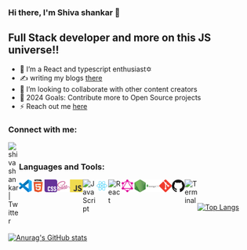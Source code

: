 ### Hi there, I'm Shiva shankar 👋

## Full Stack developer and more on this JS universe!!

- 🚀 I’m a React and typescript enthusiast✡️
- ✍️ writing my blogs [there][blog]
- 👯 I’m looking to collaborate with other content creators
- 🥅 2024 Goals: Contribute more to Open Source projects
- ⚡ Reach out me [here][website]

### Connect with me:

<!-- [<img align="left" alt="shivashankar | YouTube" width="22px" src="https://cdn.jsdelivr.net/npm/simple-icons@v3/icons/youtube.svg" />][youtube] -->

<!--[<img align="left" color="grey" alt="shivashankar" width="22px" src="https://raw.githubusercontent.com/iconic/open-iconic/master/svg/globe.svg" />][website] -->
[<img align="left" color="grey" alt="shivashankar | Twitter" width="22px" src="https://cdn.jsdelivr.net/npm/simple-icons@v3/icons/twitter.svg" />][twitter]

<br />

### Languages and Tools:

[<img align="left" alt="Visual Studio Code" width="26px" src="https://raw.githubusercontent.com/github/explore/80688e429a7d4ef2fca1e82350fe8e3517d3494d/topics/visual-studio-code/visual-studio-code.png" />][vscode]
[<img align="left" alt="HTML5" width="26px" src="https://raw.githubusercontent.com/github/explore/80688e429a7d4ef2fca1e82350fe8e3517d3494d/topics/html/html.png" />][html]
[<img align="left" alt="CSS3" width="26px" src="https://raw.githubusercontent.com/github/explore/80688e429a7d4ef2fca1e82350fe8e3517d3494d/topics/css/css.png" />][css]
[<img align="left" alt="Sass" width="26px" src="https://raw.githubusercontent.com/github/explore/80688e429a7d4ef2fca1e82350fe8e3517d3494d/topics/sass/sass.png" />][css]
[<img align="left" alt="JavaScript" width="26px" src="https://raw.githubusercontent.com/github/explore/80688e429a7d4ef2fca1e82350fe8e3517d3494d/topics/javascript/javascript.png" />][js]
[<img align="left" alt="JavaScript" width="26px" src="https://miro.medium.com/max/816/1*mn6bOs7s6Qbao15PMNRyOA.png" />][ts]
[<img align="left" alt="React" width="26px" src="https://raw.githubusercontent.com/github/explore/80688e429a7d4ef2fca1e82350fe8e3517d3494d/topics/react/react.png" />][react]
[<img align="left" alt="React" width="26px" src="https://upload.wikimedia.org/wikipedia/commons/6/64/Expressjs.png" />][express]
[<img align="left" alt="GraphQL" width="26px" src="https://raw.githubusercontent.com/github/explore/80688e429a7d4ef2fca1e82350fe8e3517d3494d/topics/graphql/graphql.png" />][graphql]
[<img align="left" alt="Node.js" width="26px" src="https://raw.githubusercontent.com/github/explore/80688e429a7d4ef2fca1e82350fe8e3517d3494d/topics/nodejs/nodejs.png" />][node]
[<img align="left" alt="MongoDB" width="26px" src="https://raw.githubusercontent.com/github/explore/80688e429a7d4ef2fca1e82350fe8e3517d3494d/topics/mongodb/mongodb.png" />][mongo]
[<img align="left" alt="Git" width="26px" src="https://raw.githubusercontent.com/github/explore/80688e429a7d4ef2fca1e82350fe8e3517d3494d/topics/git/git.png" />][git]
[<img align="left" alt="GitHub" width="26px" src="https://raw.githubusercontent.com/github/explore/78df643247d429f6cc873026c0622819ad797942/topics/github/github.png" />][github]
[<img align="left" alt="Terminal" width="26px" src="https://res.cloudinary.com/postman/image/upload/t_team_logo/v1629869194/team/2893aede23f01bfcbd2319326bc96a6ed0524eba759745ed6d73405a3a8b67a8" />][postman]

<br />
<br />



[![Top Langs](https://github-readme-stats.vercel.app/api/top-langs/?username=Shivashankar-741&show_icons=true&theme=onedark&layout=compact)](https://github.com/anuraghazra/github-readme-stats)

<br />

[![Anurag's GitHub stats](https://github-readme-stats.vercel.app/api?username=Shivashankar-741&show_icons=true&theme=onedark)](https://github.com/anuraghazra/github-readme-stats)

[website]: https://shivashankar.vercel.app/
[blog]: https://shivashankar.vercel.app/blog
[twitter]: https://twitter.com/shivashankar_22
[instagram]: https://www.instagram.com/____shiva_shankar____/
[linkedin]: https://www.linkedin.com/in/shivashankar10/
[vscode]: https://code.visualstudio.com/download
[html]: https://www.w3schools.com/html/html_intro.asp
[css]: https://developer.mozilla.org/en-us/docs/web/css
[js]: https://developer.mozilla.org/en-us/docs/web/javascript
[ts]: https://www.typescriptlang.org/docs/
[express]: http://expressjs.com/
[react]: https://reactjs.org/
[graphql]: https://graphql.org/
[node]: https://nodejs.org/en/
[mongo]: https://www.mongodb.com/
[git]: https://git-scm.com/docs/git
[github]: https://github.com/
[postman]: https://www.postman.com/

